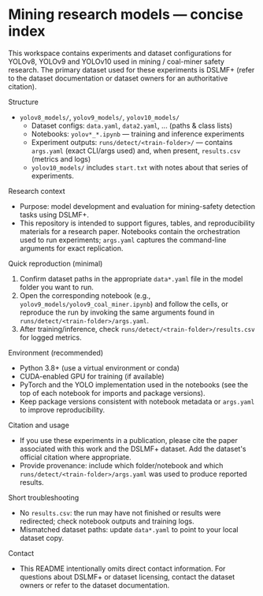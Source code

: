  # Mining research models — concise index

 This workspace contains experiments and dataset configurations for YOLOv8, YOLOv9 and YOLOv10 used in mining / coal-miner safety research. The primary dataset used for these experiments is DSLMF+ (refer to the dataset documentation or dataset owners for an authoritative citation).

 Structure
 - `yolov8_models/`, `yolov9_models/`, `yolov10_models/`
	 - Dataset configs: `data.yaml`, `data2.yaml`, ... (paths & class lists)
	 - Notebooks: `yolov*_*.ipynb` — training and inference experiments
	 - Experiment outputs: `runs/detect/<train-folder>/` — contains `args.yaml` (exact CLI/args used) and, when present, `results.csv` (metrics and logs)
	 - `yolov10_models/` includes `start.txt` with notes about that series of experiments.

 Research context
 - Purpose: model development and evaluation for mining-safety detection tasks using DSLMF+.
 - This repository is intended to support figures, tables, and reproducibility materials for a research paper. Notebooks contain the orchestration used to run experiments; `args.yaml` captures the command-line arguments for exact replication.

 Quick reproduction (minimal)
 1. Confirm dataset paths in the appropriate `data*.yaml` file in the model folder you want to run.
 2. Open the corresponding notebook (e.g., `yolov9_models/yolov9_coal_miner.ipynb`) and follow the cells, or reproduce the run by invoking the same arguments found in `runs/detect/<train-folder>/args.yaml`.
 3. After training/inference, check `runs/detect/<train-folder>/results.csv` for logged metrics.

 Environment (recommended)
 - Python 3.8+ (use a virtual environment or conda)
 - CUDA-enabled GPU for training (if available)
 - PyTorch and the YOLO implementation used in the notebooks (see the top of each notebook for imports and package versions).
 - Keep package versions consistent with notebook metadata or `args.yaml` to improve reproducibility.

 Citation and usage
 - If you use these experiments in a publication, please cite the paper associated with this work and the DSLMF+ dataset. Add the dataset's official citation where appropriate.
 - Provide provenance: include which folder/notebook and which `runs/detect/<train-folder>/args.yaml` was used to produce reported results.

 Short troubleshooting
 - No `results.csv`: the run may have not finished or results were redirected; check notebook outputs and training logs.
 - Mismatched dataset paths: update `data*.yaml` to point to your local dataset copy.

 Contact
 - This README intentionally omits direct contact information. For questions about DSLMF+ or dataset licensing, contact the dataset owners or refer to the dataset documentation.


